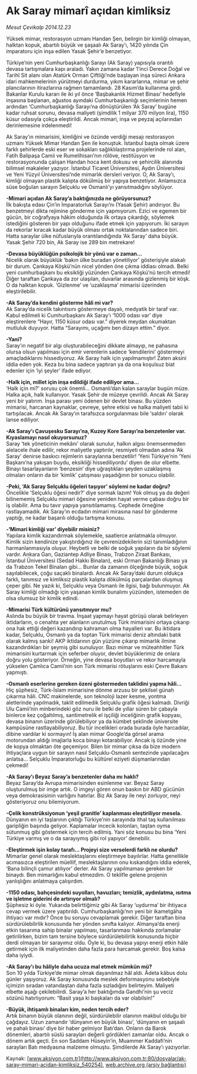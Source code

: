 # Ak Saray mimarî açıdan kimliksiz

*Mesut Çevikalp 2014.12.23*

<div class="pNewsDetailMainContent" itemprop="articleBody">
 <p>
  Yüksek mimar, restorasyon uzmanı Handan Şen, belirgin bir kimliği olmayan, halktan kopuk, abartılı büyük ve şaşaalı Ak Saray’ı, 1420 yılında Çin imparatoru için inşa edilen Yasak Şehir’e benzetiyor.
 </p>
 <p>
  Türkiye’nin yeni Cumhurbaşkanlığı Sarayı (Ak Saray) yapısıyla orantılı devasa tartışmalara kapı araladı. Yakın zamana kadar 1’inci Derece Doğal ve Tarihî Sit alanı olan Atatürk Orman Çiftliği’nde başlayan inşa süreci Ankara idari mahkemelerinin yürütmeyi durdurma, yıkım kararlarına, mimar ve şehir plancılarının itirazlarına rağmen tamamlandı. 28 Kasım’da kullanıma girdi. Bakanlar Kurulu kararı ile iki yıl önce ‘Başbakanlık Hizmet Binası’ hedefiyle inşasına başlanan, ağustos ayındaki Cumhurbaşkanlığı seçimlerinin hemen ardından ‘Cumhurbaşkanlığı Sarayı’na dönüştürülen ‘Ak Saray’ bugüne kadar ruhsat sorunu, devasa maliyeti (şimdilik 1 milyar 370 milyon lira), 1150 küsur odasıyla çokça eleştirildi. Ancak mimari, inşa ve peyzaj açılarından derinlemesine irdelenmedi!
 </p>
 <p>
  Ak Saray’ın mimarisini, kimliğini ve özünde verdiği mesajı restorasyon uzmanı Yüksek Mimar Handan Şen ile konuştuk. İstanbul başta olmak üzere farklı şehirlerde eski eser ve sokakları sağlıklılaştırma projelerinde rol alan, Fatih Balipaşa Camii ve Rumelihisarı’nın rölöve, restitüsyon ve restorasyonunda çalışan Handan hoca kent dokusu ve şehircilik alanında bilimsel makaleler yazıyor. İstanbul Ticaret Üniversitesi, Aydın Üniversitesi ve Yeni Yüzyıl Üniversitesi’nde mimarlık dersleri veriyor. O, Ak Saray’ı, kimliği olmayan plastik kalıpta dökülmüş bir yapıya benzetiyor. Anlamsızca süse boğulan sarayın Selçuklu ve Osmanlı’yı yansıtmadığını söylüyor.
 </p>
 <p>
  <strong>
   -Mimari açıdan Ak Saray’a baktığınızda ne görüyorsunuz?
  </strong>
  <br/>
  İlk bakışta edası Çin’in İmparatorluk Sarayı’nı (Yasak Şehir) andırıyor. Bu benzetmeyi dikta rejimine gönderme için yapmıyorum. Ezici ve egemen bir gücün, bir coğrafyaya hâkim olduğunda ilk ortaya çıkardığı, söylemek istediğini gösteren bir yapı olduğunu ifade etmek için yapıyorum. İki sarayın da rekorlar kıracak kadar büyük olması ortak noktalarından sadece biri. Hatta saraylar ülke nüfuslarıyla orantılandığında ‘Ak Saray’ daha büyük. Yasak Şehir 720 bin, Ak Saray ise 289 bin metrekare!
 </p>
 <p>
  <strong>
   -Devasa büyüklüğün psikolojik bir yönü var o zaman…
  </strong>
  <br/>
  Nicelik olarak büyüklük ‘bakın ülke buradan yönetiliyor’ gösterişiyle alakalı bir durum. Çankaya Köşkü’nün nicel yönden öne çıkma iddiası olmadı. Belki yeni cumhurbaşkanı bu eksikliği yüzünden Çankaya Köşkü’nü tercih etmedi! Diğer taraftan Çankaya da zor ulaşılan, duvarlar arasında gizlenmiş bir köşk. O da halktan kopuk. ‘Gizlenme’ ve ‘uzaklaşma’ mimarisi üzerinden eleştirilebilir.
 </p>
 <p>
  <strong>
   -Ak Saray’da kendini gösterme hâli mi var?
  </strong>
  <br/>
  Ak Saray’da nicelik takıntısını göstermeye dayalı, medyatik bir taraf var. Kabul edilmeli ki Cumhurbaşkanı Ak Saray’ı ‘1000 odası var’ diye eleştirenlere “Hayır, 1150 küsur odası var.” diyerek meydan okumaktan mutluluk duyuyor. Hatta “Sarayımı, uçağımı ben dizayn ettim.” diyor.
 </p>
 <p>
  <strong>
   -Yani?
  </strong>
  <br/>
  Saray’ın negatif bir algı oluşturabileceğini dikkate almayıp, ne pahasına olursa olsun yapılması için emir verenlerin sadece ‘kendilerini’ göstermeyi amaçladıklarını hissediyoruz. Ak Saray halk için yapılmamıştır! Zaten aksini iddia eden yok. Keza bu bina sadece yaptıran ya da ona koşulsuz biat edenler için ‘iyi şeyler’ ifade ediyor.
 </p>
 <p>
  <strong>
   -Halk için, millet için inşa edildiği ifade ediliyor ama…
  </strong>
  <br/>
  ‘Halk için mi?’ sorusu çok önemli… Osmanlı’dan kalan saraylar bugün müze. Halka açık, halk kullanıyor. Yasak Şehir de müzeye çevrildi. Ancak Ak Saray yeni bir yatırım. İnşa parası yeni ödenen bir devlet binası. Bu yüzden mimarisi, harcanan kaynaklar, çevreye, şehre etkisi ve halka maliyeti tabii ki tartışılacak. Ancak Ak Saray’ın tarafsızca sorgulanması bile ‘saldırı’ olarak lanse ediliyor.
 </p>
 <p>
  <strong>
   -Ak Saray’ı Çavuşesku Sarayı’na, Kuzey Kore Sarayı’na benzetenler var. Kıyaslamayı nasıl okuyorsunuz?
  </strong>
  <br/>
  Saray ‘tek yöneticinin mekânı’ olarak sunulur, halkın algısı önemsenmeden alelacele ihale edilir, rekor maliyetle yaptırılır, resmiyeti olmadan adına ‘Ak Saray’ denirse baskıcı rejimlerin saraylarına benzetilir! ‘Yeni Türkiye’nin ‘Yeni Başkanı’na yakışan buydu, eksikliği hissediliyordu’ diyen de olur elbette. Binayı tasarlayanların ‘benzesin’ diye uğraştıkları şeyden uzaklaşmış olmaları onların da bir ‘kimlik’ çatışması yaşadığının bir sonucu olabilir.
 </p>
 <p>
  <strong>
   -Peki, ‘Ak Saray Selçuklu öğeleri taşıyor’ söylemi ne kadar doğru?
  </strong>
  <br/>
  Öncelikle ‘Selçuklu öğesi nedir?’ diye sormak lazım! Yok olmuş ya da değeri bilinememiş Selçuklu mimari öğesine yeniden hayat verme çabası doğru bir iş olabilir. Ama bu tavır yapıya yansıtılamamış. Cephede örneğine rastlayamadık. Ak Saray’ın ecdadın mimari mirasına nasıl bir gönderme yaptığı, ne kadar başarılı olduğu tartışma konusu.
 </p>
 <p>
  <strong>
   -‘Mimari kimliği var’ diyebilir misiniz?
  </strong>
  <br/>
  Yapılara kimlik kazandırmak söylemekle, saatlerce anlatmakla olmuyor. Kimlik sizin kendinize yakıştırdığınız ile çevrenizdekilerin sizi tanımladığının harmanlanmasıyla oluşur. Heybetli ve belki de soğuk yapıların da bir söylemi vardır. Ankara Garı, Gaziantep Adliye Binası, Trabzon Ziraat Bankası, İstanbul Üniversitesi (Sedad Hakkı Binaları), eski Orman Bakanlığı Binası ya da Trabzon Tekel Binaları gibi… Bunlar da zamanın ölçeğinde büyük, soğuk sayılabilecek, çoğu saçaklı binalardı. Ancak Ak Saray’daki durum oldukça farklı, tanımsız ve kimliksiz plastik kalıpta dökülmüş parçalardan oluşmuş çeper gibi. Ne yazık ki, Selçuklu veya Osmanlı ile ilgisi, bağı bulunmuyor. Ak Saray kimliği olmadığı için yaşanan kimlik bunalımı yüzünden, istemeden de olsa olumsuz bir kimlik edindi.
 </p>
 <p>
  <strong>
   -Mimarisi Türk kültürünü yansıtmıyor mu?
  </strong>
  <br/>
  Aslında bu büyük bir travma. İnşaat yapmayı hayat görüşü olarak belirleyen iktidarların, o cenahta yer alanların unutulmuş Türk mimarisini ortaya çıkarıp ona hak ettiği değeri kazandırıp kahraman olma hayalleri var. Bu iktidara kadar, Selçuklu, Osmanlı ya da toptan Türk mimarisi deniz altındaki batık olarak kalmış sanki! AKP iktidarının gün yüzüne çıkarıp mimarlık ilmine kazandırdıkları bir şeymiş gibi sunuluyor. Bazı mimar ve müteahhitler Türk mimarisini kurtarmak için seferber oluyor, devlet büyüklerimiz de onlara doğru yolu gösteriyor. Örneğin, yine devasa boyutları ve rekor harcamayla yükselen Çamlıca Camii’nin son Türk mimarisi rötuşlarını eski Çevre Bakanı yapmıştı.
 </p>
 <p>
  <strong>
   -Osmanlı eserlerine gereken özeni göstermeden taklidini yapma hâli…
  </strong>
  <br/>
  Hiç şüphesiz, Türk-İslam mimarisine dönme arzusu bir şekilsel günah çıkarma hâli. CNC makinelerde, son teknoloji lazer kesme, yontma aletlerinde yapılmadık, taklit edilmedik Selçuklu grafik öğesi kalmadı. Divriği Ulu Camii’nin minberindeki göz nuru ile belki de yıllar süren bir çabayla binlerce kez çoğaltılmış, santimetrelik el işçiliği inceliğinin grafik kopyası, devasa binanın üzerinde görülebiliyor ya da kümbet şeklinde üniversite kampüsüne rastlayabiliyoruz. Bu tür incelikleri orada burada öyle harcadılar, dibine vardılar ki sormayın! İş alan mimar Google’da görsel arama motorundan aldığı imajlarla koca binayı kotarabiliyor. Ancak iş özünde yine de kopya olmaktan öte geçemiyor. Bilen bir mimar çıksa da bize modern ihtiyaçlara uygun bir sarayın nasıl Selçuklu-Osmanlı sentezinde yapılacağını anlatsa... Selçuklu İmparatorluğu bu kültürel eziyeti düşmanlarından çekmedi!
 </p>
 <p>
  <strong>
   -Ak Saray’ı Beyaz Saray’a benzetenler daha mı haklı?
  </strong>
  <br/>
  Beyaz Saray’da Avrupa mimarisinden esinlenme var. Beyaz Saray oluşturulmuş bir imge artık. O imgeyi gören onun baskın bir ABD gücünün veya demokrasisinin varlığını hatırlar. Biz Ak Saray ile neyi zorluyor, neyi gösteriyoruz onu bilemiyorum.
 </p>
 <p>
  <strong>
   -Çelik konstrüksiyonun ‘yeşil granitle’ kaplanması eleştiriliyor mesela.
  </strong>
  <br/>
  Dünyanın en iyi taşlarının çıktığı Türkiye’nin sarayında ithal taş kullanılması garipliğin başında geliyor. Kaplamalar incecik kolonları, taştan oyma sütunmuş gibi göstermek için tercih edilmiş. Yani söz konusu bu bina ‘Yeni Türkiye varmış ve o da sarayıymış gibi rol yapıyor’ denebilir.
 </p>
 <p>
  <strong>
   -Eleştirmek işin kolay tarafı… Projeyi size verselerdi farklı ne olurdu?
  </strong>
  <br/>
  Mimarlar genel olarak meslektaşlarını eleştirmeye bayılırlar. Hatta genellikle acımasızca eleştirilen müellif, meslektaşlarının onu kıskandığını iddia ederek, ‘Bana bilinçli çamur atılıyor’ derler. Ak Saray yapılmaması gereken bir binaydı. Ben mimarlığını kabul etmezdim. O teklifle gelene projenin yanlışlığını anlatmaya çalışırdım.
 </p>
 <p>
  <strong>
   -1150 odası, bahçesindeki suyolları, havuzları; temizlik, aydınlatma, ısıtma ve işletme giderini de artırıyor olmalı?
  </strong>
  <br/>
  Şüphesiz ki öyle. Yukarıda belirttiğimiz gibi Ak Saray ‘uydurma’ bir ihtiyaca cevap vermek üzere yaptırıldı. Cumhurbaşkanlığı’nın yeni bir ikametgâha ihtiyacı var mıdır? Önce bu soruyu cevaplamak gerekir. Diğer taraftan bina sürdürülebilirlik konusunda her yönden sınıfta kalıyor. Almanya’da enerji etkin tasarıma sahip binalar yapılması, tasarlanması hakkında zorlamalar getirilirken, bizim tam tersine böylece sürdürülebilirlik konusunda hiçbir derdi olmayan bir sarayımız oldu. Öyle ki, bu devasa yapıyı enerji etkin hâle getirmek için ilk maliyetinden daha fazla para harcamak gerekir. Boş kalsa daha iyiydi.
 </p>
 <p>
  <strong>
   -Ak Saray’ı bu hâliyle daha ucuza mal etmek mümkün mü?
  </strong>
  <br/>
  Son 10 yılda Türkiye’de mimar olmak dayanılmaz hâl aldı. Âdeta kâbus dolu günler yaşıyoruz. Ak Saray konusunda meslek deformasyonu sebebiyle içimizin sıradan vatandaştan daha fazla sızladığını belirteyim. Maliyeti elbette aşağı çekilebilirdi. Saray’a her baktığımda Gandhi’nin şu veciz sözünü hatırlıyorum: “Basit yaşa ki başkaları da var olabilsin!”
 </p>
 <p>
  <strong>
   -Büyük, ihtişamlı binaları kim, neden tercih eder?
  </strong>
  <br/>
  Artık binanın büyük olanının değil, sürdürülebilir olanının makbul olduğu bir çağdayız. Uzun zamandır ‘dünyanın en büyük binası’, ‘dünyanın en şaşaalı ve pahalı binası’ diye bir haber gelmiyor Batı’dan. Onların da Barok dönemleri, abartılı süslü sarayları değerli gördükleri zamanlar oldu. Ancak o dönem artık geçti. En son Saddam Hüseyin’in, Muammer Kaddafi’nin sarayları Batı medyasına malzeme olmuştu. Şimdilerde Ak Saray’ı yazıyorlar.
 </p>
</div>


Kaynak: [www.aksiyon.com.tr](http://www.aksiyon.com.tr:80/dosyalar/ak-saray-mimari-acidan-kimliksiz_540254), [web.archive.org (arşiv bağlantısı)](http://web.archive.org/web/20141229014517/http://www.aksiyon.com.tr:80/dosyalar/ak-saray-mimari-acidan-kimliksiz_540254)
